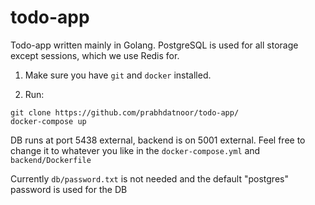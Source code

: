 # todo-app
Todo-app written mainly in Golang. PostgreSQL is used for all storage except sessions, which we use Redis for. 

1. Make sure you have `git` and `docker` installed.

2. Run:

```
git clone https://github.com/prabhdatnoor/todo-app/
docker-compose up
```

DB runs at port 5438 external, backend is on 5001 external. Feel free to change it to whatever you like in the `docker-compose.yml` and `backend/Dockerfile `

Currently `db/password.txt` is not needed and the default "postgres" password is used for the DB
